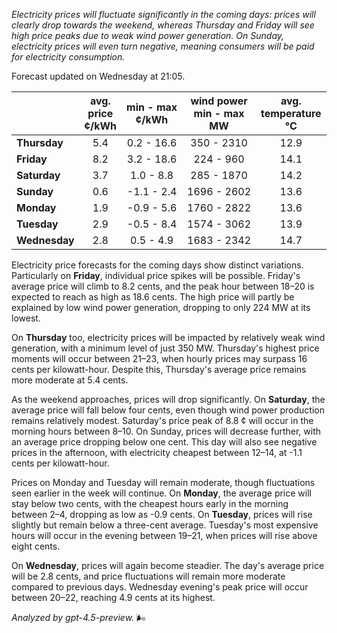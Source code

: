 *Electricity prices will fluctuate significantly in the coming days: prices will clearly drop towards the weekend, whereas Thursday and Friday will see high price peaks due to weak wind power generation. On Sunday, electricity prices will even turn negative, meaning consumers will be paid for electricity consumption.*

Forecast updated on Wednesday at 21:05.

|             | avg.<br>price<br>¢/kWh | min - max<br>¢/kWh | wind power<br>min - max<br>MW | avg.<br>temperature<br>°C |
|:------------|:----------------------:|:------------------:|:-----------------------------:|:-------------------------:|
| **Thursday** |          5.4           |     0.2 - 16.6     |          350 - 2310           |           12.9            |
| **Friday** |          8.2           |     3.2 - 18.6     |          224 - 960            |           14.1            |
| **Saturday** |          3.7           |     1.0 - 8.8      |          285 - 1870           |           14.2            |
| **Sunday** |          0.6           |    -1.1 - 2.4      |         1696 - 2602           |           13.6            |
| **Monday** |          1.9           |    -0.9 - 5.6      |         1760 - 2822           |           13.6            |
| **Tuesday** |          2.9           |    -0.5 - 8.4      |         1574 - 3062           |           13.9            |
| **Wednesday** |          2.8           |     0.5 - 4.9      |         1683 - 2342           |           14.7            |

Electricity price forecasts for the coming days show distinct variations. Particularly on **Friday**, individual price spikes will be possible. Friday's average price will climb to 8.2 cents, and the peak hour between 18–20 is expected to reach as high as 18.6 cents. The high price will partly be explained by low wind power generation, dropping to only 224 MW at its lowest.

On **Thursday** too, electricity prices will be impacted by relatively weak wind generation, with a minimum level of just 350 MW. Thursday's highest price moments will occur between 21–23, when hourly prices may surpass 16 cents per kilowatt-hour. Despite this, Thursday's average price remains more moderate at 5.4 cents.

As the weekend approaches, prices will drop significantly. On **Saturday**, the average price will fall below four cents, even though wind power production remains relatively modest. Saturday's price peak of 8.8 ¢ will occur in the morning hours between 8–10. On Sunday, prices will decrease further, with an average price dropping below one cent. This day will also see negative prices in the afternoon, with electricity cheapest between 12–14, at -1.1 cents per kilowatt-hour.

Prices on Monday and Tuesday will remain moderate, though fluctuations seen earlier in the week will continue. On **Monday**, the average price will stay below two cents, with the cheapest hours early in the morning between 2–4, dropping as low as -0.9 cents. On **Tuesday**, prices will rise slightly but remain below a three-cent average. Tuesday's most expensive hours will occur in the evening between 19–21, when prices will rise above eight cents.

On **Wednesday**, prices will again become steadier. The day's average price will be 2.8 cents, and price fluctuations will remain more moderate compared to previous days. Wednesday evening's peak price will occur between 20–22, reaching 4.9 cents at its highest.

*Analyzed by gpt-4.5-preview.* 🌬️
